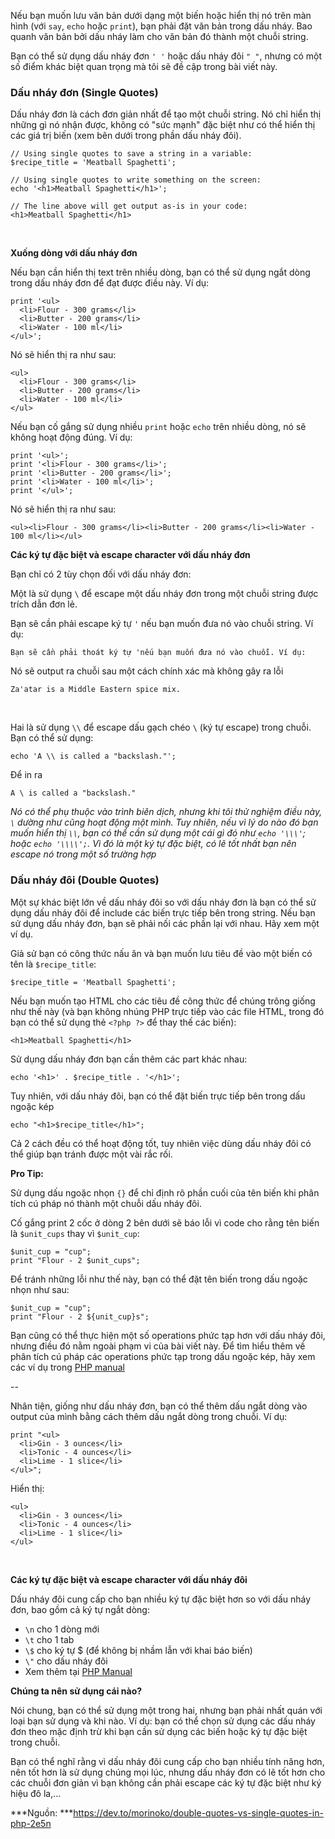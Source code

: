 Nếu bạn muốn lưu văn bản dưới dạng một biến hoặc hiển thị nó trên màn hình (với `say`, `echo` hoặc `print`), bạn phải đặt văn bản trong dấu nháy. Bao quanh văn bản bởi dấu nháy làm cho văn bản đó thành một chuỗi string.

Bạn có thể sử dụng dấu nháy đơn `' '` hoặc dấu nháy đôi `" "`, nhưng có một số điểm khác biệt quan trọng mà tôi sẽ đề cập trong bài viết này.


### Dấu nháy đơn (Single Quotes)


Dấu nháy đơn là cách đơn giản nhất để tạo một chuỗi string. Nó chỉ hiển thị những gì nó nhận được, không có "sức mạnh" đặc biệt như có thể hiển thị các giá trị biến (xem bên dưới trong phần dấu nháy đôi).

```
// Using single quotes to save a string in a variable:
$recipe_title = 'Meatball Spaghetti';

// Using single quotes to write something on the screen:
echo '<h1>Meatball Spaghetti</h1>';

// The line above will get output as-is in your code:
<h1>Meatball Spaghetti</h1>
```

<br>

**Xuống dòng với dấu nháy đơn**

Nếu bạn cần hiển thị text trên nhiều dòng, bạn có thể sử dụng ngắt dòng trong dấu nháy đơn để đạt được điều này. Ví dụ:

```
print '<ul>
  <li>Flour - 300 grams</li>
  <li>Butter - 200 grams</li>
  <li>Water - 100 ml</li>
</ul>';
```

Nó sẽ hiển thị ra như sau:

```
<ul>
  <li>Flour - 300 grams</li>
  <li>Butter - 200 grams</li>
  <li>Water - 100 ml</li>
</ul>
```

Nếu bạn cố gắng sử dụng nhiều `print` hoặc `echo` trên nhiều dòng, nó sẽ không hoạt động đúng. Ví dụ:

```
print '<ul>';
print '<li>Flour - 300 grams</li>';
print '<li>Butter - 200 grams</li>';
print '<li>Water - 100 ml</li>';
print '</ul>';
```

Nó sẽ hiển thị ra như sau:

```
<ul><li>Flour - 300 grams</li><li>Butter - 200 grams</li><li>Water - 100 ml</li></ul>
```

**Các ký tự đặc biệt và escape character với dấu nháy đơn**

Bạn chỉ có 2 tùy chọn đối với dấu nháy đơn:

Một là sử dụng `\` để escape một dấu nháy đơn trong một chuỗi string được trích dẫn đơn lẻ.

Bạn sẽ cần phải escape ký tự `'` nếu bạn muốn đưa nó vào chuỗi string. Ví dụ:
```
Bạn sẽ cần phải thoát ký tự 'nếu bạn muốn đưa nó vào chuỗi. Ví dụ:
```

Nó sẽ output ra chuỗi sau một cách chính xác mà không gây ra lỗi
```
Za'atar is a Middle Eastern spice mix.
```

<br>

Hai là sử dụng `\\` để escape dấu gạch chéo `\` (ký tự escape) trong chuỗi.
Bạn có thể sử dụng:
```
echo 'A \\ is called a "backslash."';
```
Để in ra
```
A \ is called a "backslash."
```

*Nó có thể phụ thuộc vào trình biên dịch, nhưng khi tôi thử nghiệm điều này, `\` dường như cũng hoạt động một mình. Tuy nhiên, nếu vì lý do nào đó bạn muốn hiển thị `\\`, bạn có thể cần sử dụng một cái gì đó như `echo '\\\'`; hoặc `echo '\\\\';`. Vì đó là một ký tự đặc biệt, có lẽ tốt nhất bạn nên escape nó trong một số trường hợp*

### Dấu nháy đôi (Double Quotes)

Một sự khác biệt lớn về dấu nháy đôi so với dấu nháy đơn là bạn có thể sử dụng dấu nháy đôi để include các biến trực tiếp bên trong string. Nếu bạn sử dụng dấu nháy đơn, bạn sẽ phải nối các phần lại với nhau. Hãy xem một ví dụ.

Giả sử bạn có công thức nấu ăn và bạn muốn lưu tiêu đề vào một biến có tên là `$recipe_title`:
```
$recipe_title = 'Meatball Spaghetti';
```
Nếu bạn muốn tạo HTML cho các tiêu đề công thức để chúng trông giống như thế này (và bạn không nhúng PHP trực tiếp vào các file HTML, trong đó bạn có thể sử dụng thẻ `<?php ?>` để thay thế các biến):
```
<h1>Meatball Spaghetti</h1>
```

Sử dụng dấu nháy đơn bạn cần thêm các part khác nhau:
```
echo '<h1>' . $recipe_title . '</h1>';
```
Tuy nhiên, với dấu nháy đôi, bạn có thể đặt biến trực tiếp bên trong dấu ngoặc kép
```
echo "<h1>$recipe_title</h1>";
```
Cả 2 cách đều có thể hoạt động tốt, tuy nhiên việc dùng dấu nháy đôi có thể giúp bạn tránh được một vài rắc rối.

**Pro Tip:**

Sử dụng dấu ngoặc nhọn `{}` để chỉ định rõ phần cuối của tên biến khi phân tích cú pháp nó thành một chuỗi dấu nháy đôi.

Cố gắng print 2 cốc ở dòng 2 bên dưới sẽ báo lỗi vì code cho rằng tên biến là `$unit_cups` thay vì `$unit_cup`:
```
$unit_cup = "cup";
print "Flour - 2 $unit_cups";
```
Để tránh những lỗi như thế này, bạn có thể đặt tên biến trong dấu ngoặc nhọn như sau:
```
$unit_cup = "cup";
print "Flour - 2 ${unit_cup}s";
```

Bạn cũng có thể thực hiện một số operations phức tạp hơn với dấu nháy đôi, nhưng điều đó nằm ngoài phạm vi của bài viết này. Để tìm hiểu thêm về phân tích cú pháp các operations phức tạp trong dấu ngoặc kép, hãy xem các ví dụ trong [PHP manual](https://www.php.net/manual/en/language.types.string.php#language.types.string.parsing.complex)

--


Nhân tiện, giống như dấu nháy đơn, bạn có thể thêm dấu ngắt dòng vào output của mình bằng cách thêm dấu ngắt dòng trong chuỗi. Ví dụ:
```
print "<ul>
  <li>Gin - 3 ounces</li>
  <li>Tonic - 4 ounces</li>
  <li>Lime - 1 slice</li>
</ul>";
```
Hiển thị:
```
<ul>
  <li>Gin - 3 ounces</li>
  <li>Tonic - 4 ounces</li>
  <li>Lime - 1 slice</li>
</ul>
```

<br>

**Các ký tự đặc biệt và escape character với dấu nháy đôi**

Dấu nháy đôi cung cấp cho bạn nhiều ký tự đặc biệt hơn so với dấu nháy đơn, bao gồm cả ký tự ngắt dòng:
* `\n` cho 1 dòng mới
* `\t` cho 1 tab
* `\$` cho ký tự $ (để không bị nhầm lẫn với khai báo biến)
* `\"` cho dấu nháy đôi
* Xem thêm tại [PHP Manual](https://www.php.net/manual/en/language.types.string.php#language.types.string.syntax.double)

**Chúng ta nên sử dụng cái nào?**

Nói chung, bạn có thể sử dụng một trong hai, nhưng bạn phải nhất quán với loại bạn sử dụng và khi nào. Ví dụ: bạn có thể chọn sử dụng các dấu nháy đơn theo mặc định trừ khi bạn cần sử dụng các biến hoặc ký tự đặc biệt trong chuỗi.

Bạn có thể nghĩ rằng vì dấu nháy đôi cung cấp cho bạn nhiều tính năng hơn, nên tốt hơn là sử dụng chúng mọi lúc, nhưng dấu nháy đơn có lẽ tốt hơn cho các chuỗi đơn giản vì bạn không cần phải escape các ký tự đặc biệt như ký hiệu đô la,...


***Nguồn: ***https://dev.to/morinoko/double-quotes-vs-single-quotes-in-php-2e5n